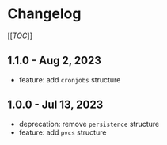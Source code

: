 # Changelog

[[_TOC_]]

## 1.1.0 - Aug 2, 2023

* feature: add `cronjobs` structure


## 1.0.0 - Jul 13, 2023

* deprecation: remove `persistence` structure
* feature: add `pvcs` structure
